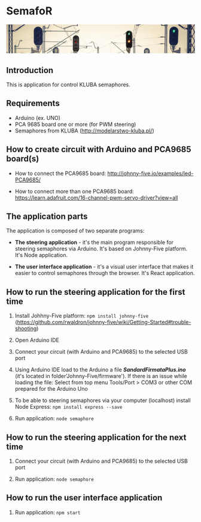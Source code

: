 # SemafoR

![Pulpit Image](/images/semaphore.jpg)

## Introduction

This is application for control KLUBA semaphores.

## Requirements

- Arduino (ex. UNO)
- PCA 9685 board one or more (for PWM steering)
- Semaphores from KLUBA (http://modelarstwo-kluba.pl/)

## How to create circuit with Arduino and PCA9685 board(s)

- How to connect the PCA9685 board:
http://johnny-five.io/examples/led-PCA9685/

- How to connect more than one PCA9685 board:
https://learn.adafruit.com/16-channel-pwm-servo-driver?view=all

## The application parts

The application is composed of two separate programs:

- **The steering application** - it's the main program responsible for steering semaphores via Arduino. It's based on Johnny-Five platform. It's Node application.

- **The user interface application** - it's a visual user interface that makes it easier to control semaphores through the browser. It's React application.

## How to run the steering application for the first time

1. Install Johhny-Five platform:
```npm install johnny-five```
(https://github.com/rwaldron/johnny-five/wiki/Getting-Started#trouble-shooting)

2. Open Arduino IDE
   
3. Connect your circuit (with Arduino and PCA9685) to the selected USB port
   
4. Using Arduino IDE load to the Arduino a file ***SandardFirmataPlus.ino***
(it's located in folder'Johnny-Five/firmware').
If there is an issue while loading the file:
				Select from top menu Tools/Port > COM3 or other COM prepared for the Arduino Uno
			
5. To be able to steering semaphores via your computer (localhost) install Node Express:
```npm install express --save```

6. Run application:
```node semaphore```

## How to run the steering application for the next time

1. Connect your circuit (with Arduino and PCA9685) to the selected USB port

2. Run application:
```node semaphore```

## How to run the user interface application

1. Run application:
```npm start```
